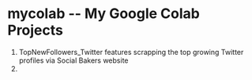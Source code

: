 # mycolab -- My Google Colab Projects

1. TopNewFollowers_Twitter features scrapping the top growing Twitter profiles via Social Bakers website
2. 
